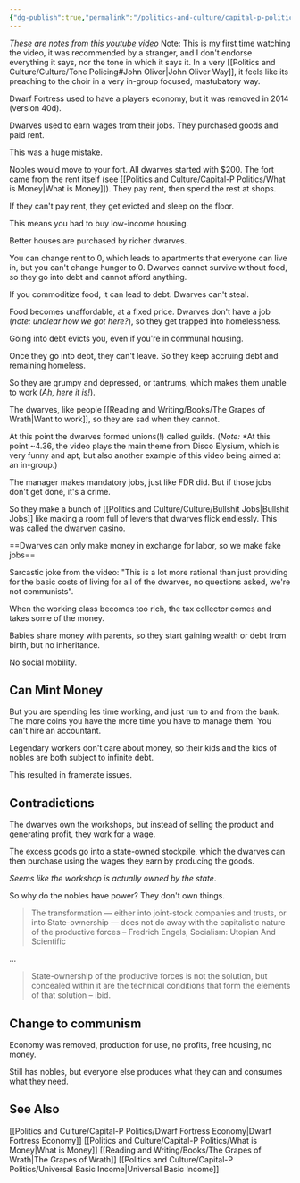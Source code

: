 ```yaml
---
{"dg-publish":true,"permalink":"/politics-and-culture/capital-p-politics/how-dwarf-fortress-abandoned-capitalism-and-embraced-communism/","tags":["politics","video games","youtube"],"noteIcon":1}
---
```



*These are notes from this [youtube video](https://www.youtube.com/watch?v=cpq8EXrOxNk)*
Note: This is my first time watching the video, it was recommended by a stranger, and I don't endorse everything it says, nor the tone in which it says it. In a very [[Politics and Culture/Culture/Tone Policing#John Oliver\|John Oliver Way]], it feels like its preaching to the choir in a very in-group focused, mastubatory way.

Dwarf Fortress used to have a players economy, but it was removed in 2014 (version 40d).


Dwarves used to earn wages from their jobs. They purchased goods and paid rent.

This was a huge mistake.


Nobles would move to your fort. 
All dwarves started with $200. The fort came from the rent itself (see [[Politics and Culture/Capital-P Politics/What is Money\|What is Money]]).
They pay rent, then spend the rest at shops.

If they can't pay rent, they get evicted and sleep on the floor. 

This means you had to buy low-income housing. 

Better houses are purchased by richer dwarves.

You can change rent to 0, which leads to apartments that everyone can live in, but you can't change hunger to 0. Dwarves cannot survive without food, so they go into debt and cannot afford anything.

If you commoditize food, it can lead to debt. Dwarves can't steal. 

Food becomes unaffordable, at a fixed price. Dwarves don't have a job (*note: unclear how we got here?*), so they get trapped into homelessness. 

Going into debt evicts you, even if you're in communal housing.

Once they go into debt, they can't leave. So they keep accruing debt and remaining homeless.

So they are grumpy and depressed, or tantrums, which makes them unable to work (*Ah, here it is!*). 

The dwarves, like people [[Reading and Writing/Books/The Grapes of Wrath\|Want to work]], so they are sad when they cannot.

At this point the dwarves formed unions(!) called guilds. (*Note:* *At this point ~4.36, the video plays the main theme from Disco Elysium, which is very funny and apt, but also another example of this video being aimed at an in-group.)

The manager makes mandatory jobs, just like FDR did. But if those jobs don't get done, it's a crime.

So they make a bunch of [[Politics and Culture/Culture/Bullshit Jobs\|Bullshit Jobs]] like making a room full of levers that dwarves flick endlessly. This was called the dwarven casino.

==Dwarves can only make money in exchange for labor, so we make fake jobs==

Sarcastic joke from the video: "This is a lot more rational than just providing for the basic costs of living for all of the dwarves, no questions asked, we're not communists".

When the working class becomes too rich, the tax collector comes and takes some of the money.  

Babies share money with parents, so they start gaining wealth or debt from birth, but no inheritance.

No social mobility.

## Can Mint Money

But you are spending les time working, and just run to and from the bank. The more coins you have the more time you have to manage them. You can't hire an accountant. 

Legendary workers don't care about money, so their kids and the kids of nobles are both subject to infinite debt. 

This resulted in framerate issues.


## Contradictions

The dwarves own the workshops, but instead of selling the product and generating profit, they work for a wage. 

The excess goods go into a state-owned stockpile, which the dwarves can then purchase using the wages they earn by producing the goods. 

*Seems like the workshop is actually owned by the state*.

So why do the nobles have power? They don't own things.

> The transformation — either into joint-stock companies and trusts, or into State-ownership — does not do away with the capitalistic nature of the productive forces
> 	– Fredrich Engels, Socialism: Utopian And Scientific

...

> State-ownership of the productive forces is not the solution, but concealed within it are the technical conditions that form the elements of that solution
> – ibid.

## Change to communism

Economy was removed, production for use, no profits, free housing, no money. 

Still has nobles, but everyone else produces what they can and consumes what they need.


## See Also
[[Politics and Culture/Capital-P Politics/Dwarf Fortress Economy\|Dwarf Fortress Economy]]
[[Politics and Culture/Capital-P Politics/What is Money\|What is Money]]
[[Reading and Writing/Books/The Grapes of Wrath\|The Grapes of Wrath]]
[[Politics and Culture/Capital-P Politics/Universal Basic Income\|Universal Basic Income]]